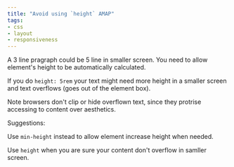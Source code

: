 ```yaml
---
title: "Avoid using `height` AMAP"
tags:
- css
- layout
- responsiveness
---
```


A 3 line pragraph could be 5 line in smaller screen. You need to allow element's height to be automatically calculated.

If you do `height: 5rem` your text might need more height in a smaller screen and text overflows (goes out of the element box).

Note browsers don't clip or hide overflown text, since they protrise accessing to content over aesthetics.

Suggestions:

Use `min-height` instead to allow element increase height when needed.

Use `height` when you are sure your content don't overflow in samller screen.